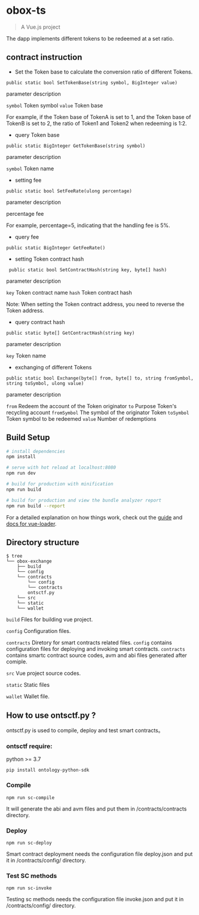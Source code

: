 # obox-ts

> A Vue.js project

The dapp implements different tokens to be redeemed at a set ratio.


## contract instruction

* Set the Token base to calculate the conversion ratio of different Tokens.

```
public static bool SetTokenBase(string symbol, BigInteger value)
```

parameter description

`symbol`   Token symbol
`value`    Token base

For example, if the Token base of TokenA is set to 1, and the Token base of TokenB is set to 2, the ratio of Token1 and Token2 when redeeming is 1:2.

* query Token base

```
public static BigInteger GetTokenBase(string symbol)
```

parameter description

`symbol`   Token name

* setting fee

```
public static bool SetFeeRate(ulong percentage)
```

parameter description

percentage   fee

For example, percentage=5, indicating that the handling fee is 5%.

* query fee

```
public static BigInteger GetFeeRate()
```

* setting Token contract hash

```
 public static bool SetContractHash(string key, byte[] hash)
```

parameter description

`key` Token contract name
`hash` Token contract hash

Note: When setting the Token contract address, you need to reverse the Token address.

* query contract hash

```
public static byte[] GetContractHash(string key)
```

parameter description

`key` Token name

* exchanging of different Tokens

```
public static bool Exchange(byte[] from, byte[] to, string fromSymbol, string toSymbol, ulong value)
```

parameter description

`from` Redeem the account of the Token originator
`to` Purpose Token's recycling account
`fromSymbol`  The symbol of the originator Token
`toSymbol` Token symbol to be redeemed
`value` Number of redemptions


## Build Setup

``` bash
# install dependencies
npm install

# serve with hot reload at localhost:8080
npm run dev

# build for production with minification
npm run build

# build for production and view the bundle analyzer report
npm run build --report
```


For a detailed explanation on how things work, check out the [guide](http://vuejs-templates.github.io/webpack/) and [docs for vue-loader](http://vuejs.github.io/vue-loader).



## Directory structure

```shell
$ tree
└── obox-exchange
    ├── build
    └── config
    └── contracts
        └── config
        └── contracts
        ontsctf.py
    └── src
    └── static
    └── wallet
```

```build```  Files for building vue project.

```config```  Configuration files.

```contracts``` Diretory for smart contracts related files. ```config``` contains configuration files for deploying and invoking smart contracts. ```contracts``` contains smartc contract source codes, avm and abi files generated after comiple.

```src```  Vue project source codes.

```static``` Static files

```wallet``` Wallet file.

## How to use ontsctf.py ?

ontsctf.py is used to compile, deploy and test smart contracts。

### ontsctf require:

python >= 3.7

```
pip install ontology-python-sdk
```

### Compile
```
npm run sc-compile
```
It will generate the abi and avm files and put them in /contracts/contracts directory.

### Deploy
```
npm run sc-deploy
```
Smart contract deployment needs the configuration file deploy.json and put it in /contracts/config/ directory.

### Test SC methods
```
npm run sc-invoke
```
Testing sc methods needs the configuration file invoke.json and put it in /contracts/config/ directory.
